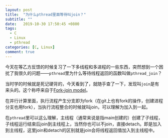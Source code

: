 ```yaml
---
layout: post
title:  "为什么pthread里面等待叫join？"
subtitle: ""
date:   2019-10-30 17:50:45 +0800
tags:
  - C
  - Linux
  - pthread
categories: [C, Linux]
comment: true
---
```


今天在等乙方反馈的时候复习了一下多线程和多进程的一些东西，突然想到一个困扰了我很久的问题——`pthread`里为什么等待线程返回的函数叫做`pthread_join`？

当时学的时候就是死记硬背的，今天看到了，就随手查了一下，发现叫`join`是有来头的。这个称呼来自于[Fork-join model](https://en.wikipedia.org/wiki/Fork%E2%80%93join_model)。

在并行计算里面，执行流程产生分支即为fork（在git上也有fork的操作，创建进程分支也用fork），当执行流程整合的时候就叫join，可以理解为加入到一起。

在`pthread`里可以这么理解，主线程（通常来说是指main创建的）创建了子线程，子线程运行结束后join到主线程上，当然你也可以不join，直接detach。即是加入到主线程，这里join和detach的区别就是join会将线程返回值加入到主线程中。

